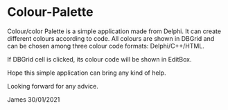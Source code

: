 # Colour-Palette

Colour/color Palette is a simple application made from Delphi. It can create different colours according to code. All colours are shown in DBGrid and can be chosen among three colour code formats: Delphi/C++/HTML.

If DBGrid cell is clicked, its colour code will be shown in EditBox.

Hope this simple application can bring any kind of help.

Looking forward for any advice.

James
30/01/2021
